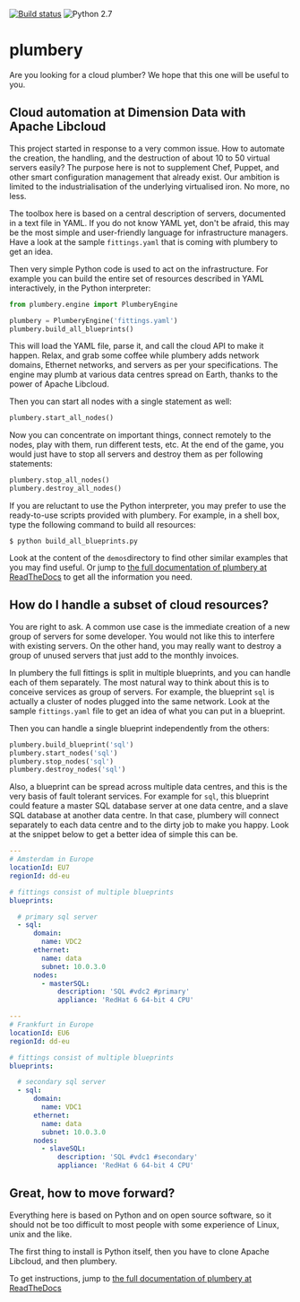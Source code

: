 [![Build status](https://img.shields.io/travis/bernard357/plumbery.svg)](https://travis-ci.org/bernard357/plumbery)  ![Python 2.7](https://img.shields.io/badge/python-2.7-blue.svg)

# plumbery

Are you looking for a cloud plumber? We hope that this one will be useful to
you.

## Cloud automation at Dimension Data with Apache Libcloud

This project started in response to a very common issue. How to automate the
creation, the handling, and the destruction of about 10 to 50 virtual servers
easily? The purpose here is not to supplement Chef, Puppet, and other smart
configuration management that already exist. Our ambition is limited to the
industrialisation of the underlying virtualised iron. No more, no less.

The toolbox here is based on a central description of servers,
documented in a text file in YAML. If you do not know YAML yet, don't be
afraid, this may be the most simple and user-friendly language for
infrastructure managers. Have a look at the sample `fittings.yaml`
that is coming with plumbery to get an idea.

Then very simple Python code is used to act on the infrastructure. For example
you can build the entire set of resources described in YAML interactively, in
the Python interpreter:

```python
from plumbery.engine import PlumberyEngine

plumbery = PlumberyEngine('fittings.yaml')
plumbery.build_all_blueprints()
```

This will load the YAML file, parse it, and call the cloud API to make it
happen. Relax, and grab some coffee while plumbery adds network domains,
Ethernet networks, and servers as per your specifications. The engine may plumb
at various data centres spread on Earth, thanks to the power of Apache Libcloud.

Then you can start all nodes with a single statement as well:

```python
plumbery.start_all_nodes()
```

Now you can concentrate on important things, connect remotely to the nodes,
play with them, run different tests, etc. At the end of the game, you would
just have to stop all servers and destroy them as per following statements:

```python
plumbery.stop_all_nodes()
plumbery.destroy_all_nodes()
```

If you are reluctant to use the Python interpreter, you may prefer to use the
ready-to-use scripts provided with plumbery. For example, in a shell box,
type the following command to build all resources:

    $ python build_all_blueprints.py

Look at the content of the ``demos``directory to find other similar examples
that you may find useful. Or jump to [the full documentation of plumbery at
ReadTheDocs](https://plumbery.readthedocs.org) to get all the information you need.

## How do I handle a subset of cloud resources?

You are right to ask. A common use case is the immediate creation of a new
group of servers for some developer. You would not like this to interfere
with existing servers. On the other hand, you may really want to destroy a
group of unused servers that just add to the monthly invoices.

In plumbery the full fittings is split in multiple blueprints, and you can
handle each of them separately. The most natural way to think about this is to
conceive services as group of servers. For example, the blueprint ``sql`` is
actually a cluster of nodes plugged into the same network. Look at the sample
``fittings.yaml`` file to get an idea of what you can put in a blueprint.

Then you can handle a single blueprint independently from the others:

```python
plumbery.build_blueprint('sql')
plumbery.start_nodes('sql')
plumbery.stop_nodes('sql')
plumbery.destroy_nodes('sql')
```

Also, a blueprint can be spread across multiple data centres, and this is the
very basis of fault tolerant services. For example for ``sql``, this blueprint
could feature a master SQL database server at one data centre, and a slave SQL
database at another data centre. In that case, plumbery will connect separately
to each data centre and to the dirty job to make you happy. Look at the snippet
below to get a better idea of simple this can be.

```yaml
---
# Amsterdam in Europe
locationId: EU7
regionId: dd-eu

# fittings consist of multiple blueprints
blueprints:

  # primary sql server
  - sql:
      domain:
        name: VDC2
      ethernet:
        name: data
        subnet: 10.0.3.0
      nodes:
        - masterSQL:
            description: 'SQL #vdc2 #primary'
            appliance: 'RedHat 6 64-bit 4 CPU'

---
# Frankfurt in Europe
locationId: EU6
regionId: dd-eu

# fittings consist of multiple blueprints
blueprints:

  # secondary sql server
  - sql:
      domain:
        name: VDC1
      ethernet:
        name: data
        subnet: 10.0.3.0
      nodes:
        - slaveSQL:
            description: 'SQL #vdc1 #secondary'
            appliance: 'RedHat 6 64-bit 4 CPU'

```

## Great, how to move forward?

Everything here is based on Python and on open source software, so it should
not be too difficult to most people with some experience of Linux, unix and
the like.

The first thing to install is Python itself, then you have to clone Apache
Libcloud, and then plumbery.

To get instructions, jump to [the full documentation of plumbery at ReadTheDocs](https://plumbery.readthedocs.org)


